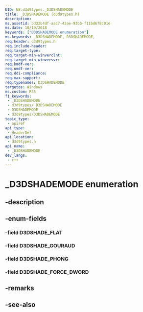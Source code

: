 ```yaml
---
UID: NE:d3d9types._D3DSHADEMODE
title: _D3DSHADEMODE (d3d9types.h)
description: 
ms.assetid: bd32b4df-aac7-43ae-93bb-f11bd678c01e
ms.date: 10/19/2018
keywords: ["D3DSHADEMODE enumeration"]
ms.keywords: _D3DSHADEMODE, D3DSHADEMODE,
req.header: d3d9types.h
req.include-header: 
req.target-type: 
req.target-min-winverclnt: 
req.target-min-winversvr: 
req.kmdf-ver: 
req.umdf-ver: 
req.ddi-compliance: 
req.max-support: 
req.typenames: D3DSHADEMODE
targetos: Windows
ms.custom: RS5
f1_keywords:
 - _D3DSHADEMODE
 - d3d9types/_D3DSHADEMODE
 - D3DSHADEMODE
 - d3d9types/D3DSHADEMODE
topic_type:
 - apiref
api_type:
 - HeaderDef
api_location:
 - d3d9types.h
api_name:
 - _D3DSHADEMODE
dev_langs:
 - c++
---
```


# _D3DSHADEMODE enumeration


## -description

## -enum-fields

### -field D3DSHADE_FLAT 

### -field D3DSHADE_GOURAUD 

### -field D3DSHADE_PHONG 

### -field D3DSHADE_FORCE_DWORD 

## -remarks

## -see-also

